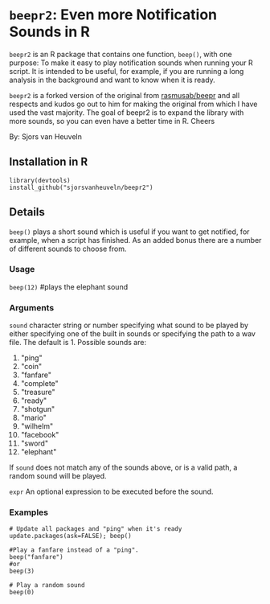 `beepr2`: Even more Notification Sounds in R
========================================================

`beepr2` is an R package that contains one function, `beep()`, with one purpose: To make it easy to play notification sounds when running your R script. It is intended to be useful, for example, if you are running a long analysis in the background and want to know when it is ready. 

`beepr2` is a forked version of the original from <a href="/rasmusab/beepr">rasmusab/beepr</a> and all respects and kudos go out to him for making the original from which I have used the vast majority. The goal of beepr2 is to expand the library with more sounds, so you can even have a better time in R. Cheers

By: Sjors van Heuveln


Installation in R
----------------

```
library(devtools)
install_github("sjorsvanheuveln/beepr2")
```

Details
------------

`beep()` plays a short sound which is useful if you want to get notified, for example, when a script has finished. As an added bonus there are a number of different sounds to choose from.

### Usage

`beep(12)` #plays the elephant sound

### Arguments

`sound`  character string or number specifying what sound to be played by either specifying one of the built in sounds or specifying the path to a wav file. The default is 1. Possible sounds are:

1. "ping"
2. "coin"
3. "fanfare"
4. "complete"
5. "treasure"
6. "ready"
7. "shotgun"
8. "mario"
9. "wilhelm"
10. "facebook"
11. "sword"
12. "elephant"

If `sound` does not match any of the sounds above, or is a valid path, a random sound will be played.

`expr`	An optional expression to be executed before the sound.

### Examples

```
# Update all packages and "ping" when it's ready
update.packages(ask=FALSE); beep()

#Play a fanfare instead of a "ping".
beep("fanfare")
#or
beep(3)

# Play a random sound
beep(0)
```
